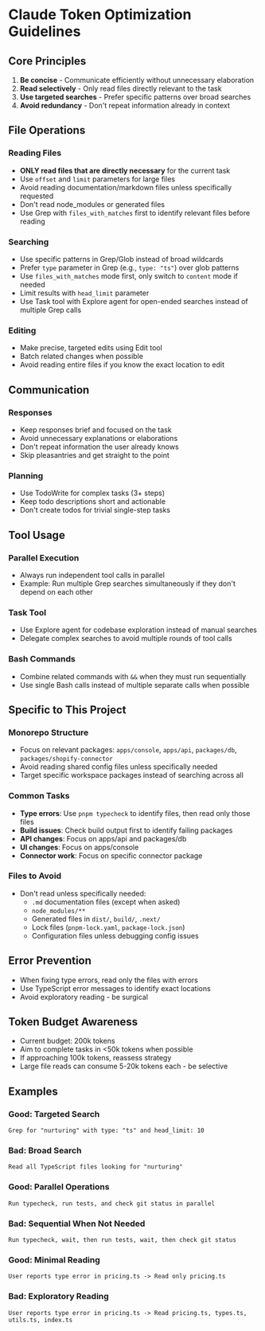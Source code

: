 # Claude Token Optimization Guidelines

## Core Principles
1. **Be concise** - Communicate efficiently without unnecessary elaboration
2. **Read selectively** - Only read files directly relevant to the task
3. **Use targeted searches** - Prefer specific patterns over broad searches
4. **Avoid redundancy** - Don't repeat information already in context

## File Operations

### Reading Files
- **ONLY read files that are directly necessary** for the current task
- Use `offset` and `limit` parameters for large files
- Avoid reading documentation/markdown files unless specifically requested
- Don't read node_modules or generated files
- Use Grep with `files_with_matches` first to identify relevant files before reading

### Searching
- Use specific patterns in Grep/Glob instead of broad wildcards
- Prefer `type` parameter in Grep (e.g., `type: "ts"`) over glob patterns
- Use `files_with_matches` mode first, only switch to `content` mode if needed
- Limit results with `head_limit` parameter
- Use Task tool with Explore agent for open-ended searches instead of multiple Grep calls

### Editing
- Make precise, targeted edits using Edit tool
- Batch related changes when possible
- Avoid reading entire files if you know the exact location to edit

## Communication

### Responses
- Keep responses brief and focused on the task
- Avoid unnecessary explanations or elaborations
- Don't repeat information the user already knows
- Skip pleasantries and get straight to the point

### Planning
- Use TodoWrite for complex tasks (3+ steps)
- Keep todo descriptions short and actionable
- Don't create todos for trivial single-step tasks

## Tool Usage

### Parallel Execution
- Always run independent tool calls in parallel
- Example: Run multiple Grep searches simultaneously if they don't depend on each other

### Task Tool
- Use Explore agent for codebase exploration instead of manual searches
- Delegate complex searches to avoid multiple rounds of tool calls

### Bash Commands
- Combine related commands with `&&` when they must run sequentially
- Use single Bash calls instead of multiple separate calls when possible

## Specific to This Project

### Monorepo Structure
- Focus on relevant packages: `apps/console`, `apps/api`, `packages/db`, `packages/shopify-connector`
- Avoid reading shared config files unless specifically needed
- Target specific workspace packages instead of searching across all

### Common Tasks
- **Type errors**: Use `pnpm typecheck` to identify files, then read only those files
- **Build issues**: Check build output first to identify failing packages
- **API changes**: Focus on apps/api and packages/db
- **UI changes**: Focus on apps/console
- **Connector work**: Focus on specific connector package

### Files to Avoid
- Don't read unless specifically needed:
  - `.md` documentation files (except when asked)
  - `node_modules/**`
  - Generated files in `dist/`, `build/`, `.next/`
  - Lock files (`pnpm-lock.yaml`, `package-lock.json`)
  - Configuration files unless debugging config issues

## Error Prevention
- When fixing type errors, read only the files with errors
- Use TypeScript error messages to identify exact locations
- Avoid exploratory reading - be surgical

## Token Budget Awareness
- Current budget: 200k tokens
- Aim to complete tasks in <50k tokens when possible
- If approaching 100k tokens, reassess strategy
- Large file reads can consume 5-20k tokens each - be selective

## Examples

### Good: Targeted Search
```
Grep for "nurturing" with type: "ts" and head_limit: 10
```

### Bad: Broad Search
```
Read all TypeScript files looking for "nurturing"
```

### Good: Parallel Operations
```
Run typecheck, run tests, and check git status in parallel
```

### Bad: Sequential When Not Needed
```
Run typecheck, wait, then run tests, wait, then check git status
```

### Good: Minimal Reading
```
User reports type error in pricing.ts -> Read only pricing.ts
```

### Bad: Exploratory Reading
```
User reports type error in pricing.ts -> Read pricing.ts, types.ts, utils.ts, index.ts
```
